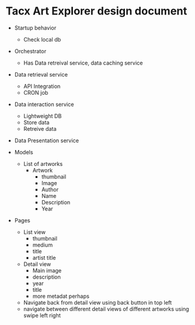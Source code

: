 # Tacx Art Explorer design document





- Startup behavior
  - Check local db
- Orchestrator
  - Has Data retreival service, data caching service 
- Data retrieval service
  - API Integration
  - CRON job

- Data interaction service
  - Lightweight DB
  - Store data
  - Retreive data
- Data Presentation service
- Models
  - List of artworks
    - Artwork
      - thumbnail
      - Image
      - Author
      - Name
      - Description
      - Year
- Pages
  - List view
    - thumbnail
    - medium
    - title
    - artist title
  - Detail view
    - Main image
    - description
    - year
    - title
    - more metadat perhaps
  - Navigate back from detail view using back button in top left
  - navigate between different detail views of different artworks using swipe left right